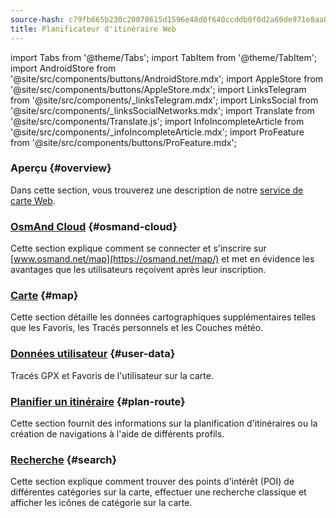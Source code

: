 ```yaml
---
source-hash: c79fb665b230c20078615d1596e48d0f640ccddb0f0d2a60de971e8aa0a31be6
title: Planificateur d'itinéraire Web
---
```


import Tabs from '@theme/Tabs';
import TabItem from '@theme/TabItem';
import AndroidStore from '@site/src/components/buttons/AndroidStore.mdx';
import AppleStore from '@site/src/components/buttons/AppleStore.mdx';
import LinksTelegram from '@site/src/components/_linksTelegram.mdx';
import LinksSocial from '@site/src/components/_linksSocialNetworks.mdx';
import Translate from '@site/src/components/Translate.js';
import InfoIncompleteArticle from '@site/src/components/_infoIncompleteArticle.mdx';
import ProFeature from '@site/src/components/buttons/ProFeature.mdx';


### Aperçu {#overview}

Dans cette section, vous trouverez une description de notre [service de carte Web](https://osmand.net/map).

### [OsmAnd Cloud](./web-cloud.md) {#osmand-cloud}

Cette section explique comment se connecter et s'inscrire sur [www.osmand.net/map](https://osmand.net/map/) et met en évidence les avantages que les utilisateurs reçoivent après leur inscription.

### [Carte](./web-map.md) {#map}

Cette section détaille les données cartographiques supplémentaires telles que les Favoris, les Tracés personnels et les Couches météo.

### [Données utilisateur](./web-userdata.mdx) {#user-data}

Tracés GPX et Favoris de l'utilisateur sur la carte.

### [Planifier un itinéraire](./planner.md) {#plan-route}

Cette section fournit des informations sur la planification d'itinéraires ou la création de navigations à l'aide de différents profils.

### [Recherche](./web-search.md) {#search}

Cette section explique comment trouver des points d'intérêt (POI) de différentes catégories sur la carte, effectuer une recherche classique et afficher les icônes de catégorie sur la carte.